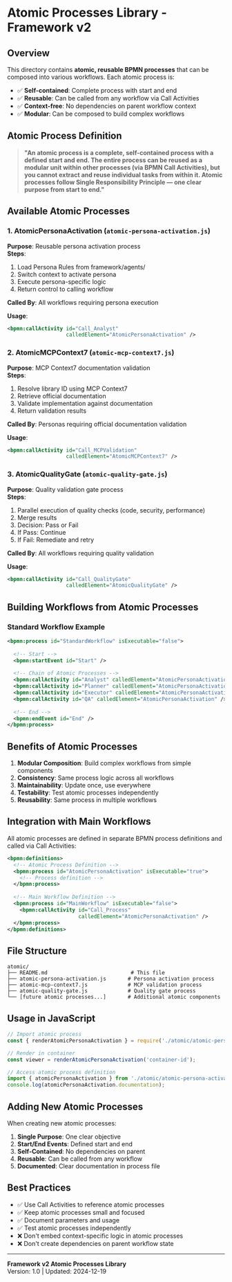 # Atomic Processes Library - Framework v2

## Overview

This directory contains **atomic, reusable BPMN processes** that can be composed into various workflows. Each atomic process is:

- ✅ **Self-contained**: Complete process with start and end
- ✅ **Reusable**: Can be called from any workflow via Call Activities
- ✅ **Context-free**: No dependencies on parent workflow context
- ✅ **Modular**: Can be composed to build complex workflows

## Atomic Process Definition

> **"An atomic process is a complete, self-contained process with a defined start and end. The entire process can be reused as a modular unit within other processes (via BPMN Call Activities), but you cannot extract and reuse individual tasks from within it. Atomic processes follow Single Responsibility Principle — one clear purpose from start to end."**

## Available Atomic Processes

### 1. AtomicPersonaActivation (`atomic-persona-activation.js`)
**Purpose**: Reusable persona activation process  
**Steps**:
1. Load Persona Rules from framework/agents/
2. Switch context to activate persona
3. Execute persona-specific logic
4. Return control to calling workflow

**Called By**: All workflows requiring persona execution

**Usage**:
```xml
<bpmn:callActivity id="Call_Analyst" 
                   calledElement="AtomicPersonaActivation" />
```

### 2. AtomicMCPContext7 (`atomic-mcp-context7.js`)
**Purpose**: MCP Context7 documentation validation  
**Steps**:
1. Resolve library ID using MCP Context7
2. Retrieve official documentation
3. Validate implementation against documentation
4. Return validation results

**Called By**: Personas requiring official documentation validation

**Usage**:
```xml
<bpmn:callActivity id="Call_MCPValidation" 
                   calledElement="AtomicMCPContext7" />
```

### 3. AtomicQualityGate (`atomic-quality-gate.js`)
**Purpose**: Quality validation gate process  
**Steps**:
1. Parallel execution of quality checks (code, security, performance)
2. Merge results
3. Decision: Pass or Fail
4. If Pass: Continue
5. If Fail: Remediate and retry

**Called By**: All workflows requiring quality validation

**Usage**:
```xml
<bpmn:callActivity id="Call_QualityGate" 
                   calledElement="AtomicQualityGate" />
```

## Building Workflows from Atomic Processes

### Standard Workflow Example
```xml
<bpmn:process id="StandardWorkflow" isExecutable="false">
  
  <!-- Start -->
  <bpmn:startEvent id="Start" />
  
  <!-- Chain of Atomic Processes -->
  <bpmn:callActivity id="Analyst" calledElement="AtomicPersonaActivation" />
  <bpmn:callActivity id="Planner" calledElement="AtomicPersonaActivation" />
  <bpmn:callActivity id="Executor" calledElement="AtomicPersonaActivation" />
  <bpmn:callActivity id="QA" calledElement="AtomicPersonaActivation" />
  
  <!-- End -->
  <bpmn:endEvent id="End" />
</bpmn:process>
```

## Benefits of Atomic Processes

1. **Modular Composition**: Build complex workflows from simple components
2. **Consistency**: Same process logic across all workflows
3. **Maintainability**: Update once, use everywhere
4. **Testability**: Test atomic processes independently
5. **Reusability**: Same process in multiple workflows

## Integration with Main Workflows

All atomic processes are defined in separate BPMN process definitions and called via Call Activities:

```xml
<bpmn:definitions>
  <!-- Atomic Process Definition -->
  <bpmn:process id="AtomicPersonaActivation" isExecutable="true">
    <!-- Process definition -->
  </bpmn:process>
  
  <!-- Main Workflow Definition -->
  <bpmn:process id="MainWorkflow" isExecutable="false">
    <bpmn:callActivity id="Call_Process" 
                       calledElement="AtomicPersonaActivation" />
  </bpmn:process>
</bpmn:definitions>
```

## File Structure

```
atomic/
├── README.md                           # This file
├── atomic-persona-activation.js       # Persona activation process
├── atomic-mcp-context7.js             # MCP validation process  
├── atomic-quality-gate.js             # Quality gate process
└── [future atomic processes...]       # Additional atomic components
```

## Usage in JavaScript

```javascript
// Import atomic process
const { renderAtomicPersonaActivation } = require('./atomic/atomic-persona-activation');

// Render in container
const viewer = renderAtomicPersonaActivation('container-id');

// Access atomic process definition
import { atomicPersonaActivation } from './atomic/atomic-persona-activation';
console.log(atomicPersonaActivation.documentation);
```

## Adding New Atomic Processes

When creating new atomic processes:

1. **Single Purpose**: One clear objective
2. **Start/End Events**: Defined start and end
3. **Self-Contained**: No dependencies on parent
4. **Reusable**: Can be called from any workflow
5. **Documented**: Clear documentation in process file

## Best Practices

- ✅ Use Call Activities to reference atomic processes
- ✅ Keep atomic processes small and focused
- ✅ Document parameters and usage
- ✅ Test atomic processes independently
- ❌ Don't embed context-specific logic in atomic processes
- ❌ Don't create dependencies on parent workflow state

---

**Framework v2 Atomic Processes Library**  
Version: 1.0 | Updated: 2024-12-19

